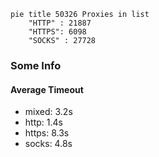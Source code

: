 
```mermaid
pie title 50326 Proxies in list
    "HTTP" : 21887
    "HTTPS": 6098
    "SOCKS" : 27728
```

### Some Info
#### Average Timeout

- mixed: 3.2s
- http: 1.4s
- https: 8.3s
- socks: 4.8s